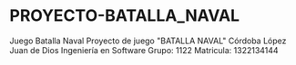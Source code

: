 # PROYECTO-BATALLA_NAVAL
Juego Batalla Naval
Proyecto de juego "BATALLA NAVAL" 
Córdoba López Juan de Dios 
Ingeniería en Software 
Grupo: 1122 
Matricula: 1322134144
